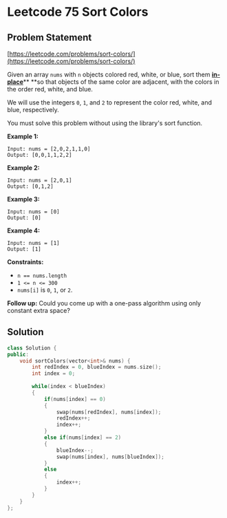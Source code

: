 # Leetcode 75 Sort Colors

## Problem Statement

[https://leetcode.com/problems/sort-colors/](https://leetcode.com/problems/sort-colors/)

Given an array `nums` with `n` objects colored red, white, or blue, sort them [**in-place**](https://en.wikipedia.org/wiki/In-place\_algorithm)** **so that objects of the same color are adjacent, with the colors in the order red, white, and blue.

We will use the integers `0`, `1`, and `2` to represent the color red, white, and blue, respectively.

You must solve this problem without using the library's sort function.

**Example 1:**

```
Input: nums = [2,0,2,1,1,0]
Output: [0,0,1,1,2,2]
```

**Example 2:**

```
Input: nums = [2,0,1]
Output: [0,1,2]
```

**Example 3:**

```
Input: nums = [0]
Output: [0]
```

**Example 4:**

```
Input: nums = [1]
Output: [1]
```

**Constraints:**

* `n == nums.length`
* `1 <= n <= 300`
* `nums[i]` is `0`, `1`, or `2`.

**Follow up:** Could you come up with a one-pass algorithm using only constant extra space?

## Solution

```cpp
class Solution {
public:
    void sortColors(vector<int>& nums) {
        int redIndex = 0, blueIndex = nums.size();
        int index = 0;
        
        while(index < blueIndex)
        {
            if(nums[index] == 0)
            {
                swap(nums[redIndex], nums[index]);
                redIndex++;
                index++;
            }
            else if(nums[index] == 2)
            {
                blueIndex--;
                swap(nums[index], nums[blueIndex]);
            }
            else
            {
                index++;
            }
        }
    }
};
```
